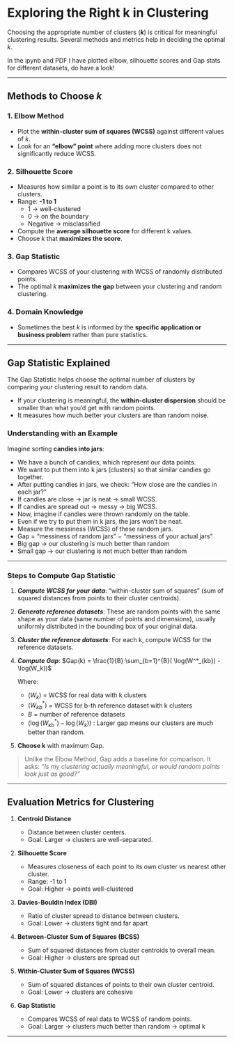 # Exploring the Right k in Clustering

Choosing the appropriate number of clusters (**$k$**) is critical for meaningful clustering results. Several methods and metrics help in deciding the optimal $k$.  

In the ipynb and PDF I have plotted elbow, silhouette scores and Gap stats for different datasets, do have a look!

---

## Methods to Choose $k$

### 1. Elbow Method
- Plot the **within-cluster sum of squares (WCSS)** against different values of $k$.  
- Look for an **“elbow” point** where adding more clusters does not significantly reduce WCSS.  

### 2. Silhouette Score
- Measures how similar a point is to its own cluster compared to other clusters.  
- Range: **-1 to 1**
  - 1 → well-clustered  
  - 0 → on the boundary  
  - Negative → misclassified  
- Compute the **average silhouette score** for different k values.  
- Choose $k$ that **maximizes the score**.  

### 3. Gap Statistic
- Compares WCSS of your clustering with WCSS of randomly distributed points.  
- The optimal $k$ **maximizes the gap** between your clustering and random clustering.  

### 4. Domain Knowledge
- Sometimes the best $k$ is informed by the **specific application or business problem** rather than pure statistics.  

---

## Gap Statistic Explained

The Gap Statistic helps choose the optimal number of clusters by comparing your clustering result to random data.  

- If your clustering is meaningful, the **within-cluster dispersion** should be smaller than what you’d get with random points.  
- It measures how much better your clusters are than random noise.  

### Understanding with an Example

Imagine sorting **candies into jars**:

- We have a bunch of candies, which represent our data points.
- We want to put them into k jars (clusters) so that similar candies go together.
- After putting candies in jars, we check: “How close are the candies in each jar?”
- If candies are close → jar is neat → small WCSS.
- If candies are spread out → messy → big WCSS.
- Now, imagine if candies were thrown randomly on the table.
- Even if we try to put them in k jars, the jars won’t be neat.
- Measure the messiness (WCSS) of these random jars.
- Gap = “messiness of random jars” − “messiness of your actual jars”
- Big gap → our clustering is much better than random
- Small gap → our clustering is not much better than random

---

### Steps to Compute Gap Statistic

1. **_Compute WCSS for your data_**: “within-cluster sum of squares” (sum of squared distances from points to their cluster centroids).

2. **_Generate reference datasets_**: These are random points with the same shape as your data (same number of points and dimensions), usually uniformly distributed in the bounding box of your original data.

3. **_Cluster the reference datasets_**: For each k, compute WCSS for the reference datasets.

4. **_Compute Gap_**: $Gap(k) = \frac{1}{B} \sum_{b=1}^{B}( \log(W^*_{kb}) - \log(W_k))$
    
    Where:  
   - $(W_k)$ = WCSS for real data with k clusters  
   - $(W^*_{kb})$ = WCSS for b-th reference dataset with k clusters  
   - $B$ = number of reference datasets  
   - $( \log(W^*_{kb}) - \log(W_k))$ : Larger gap means our clusters are much better than random.

5. **Choose k** with maximum Gap.

> Unlike the Elbow Method, Gap adds a baseline for comparison. It asks:  *“Is my clustering actually meaningful, or would random points look just as good?”*  

---

## Evaluation Metrics for Clustering

1. **Centroid Distance**  
   - Distance between cluster centers.  
   - Goal: Larger → clusters are well-separated.  

2. **Silhouette Score**  
   - Measures closeness of each point to its own cluster vs nearest other cluster.  
   - Range: -1 to 1  
   - Goal: Higher → points well-clustered  

3. **Davies-Bouldin Index (DBI)**  
   - Ratio of cluster spread to distance between clusters.  
   - Goal: Lower → clusters tight and far apart  

4. **Between-Cluster Sum of Squares (BCSS)**  
   - Sum of squared distances from cluster centroids to overall mean.  
   - Goal: Higher → clusters are spread out  

5. **Within-Cluster Sum of Squares (WCSS)**  
   - Sum of squared distances of points to their own cluster centroid.  
   - Goal: Lower → clusters are cohesive  

6. **Gap Statistic**  
   - Compares WCSS of real data to WCSS of random points.  
   - Goal: Larger → clusters much better than random → optimal k  

---


